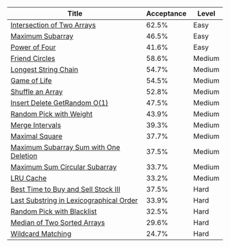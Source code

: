 | Title                                                                                                            | Acceptance   | Level   |
|------------------------------------------------------------------------------------------------------------------|--------------|---------|
| [Intersection of Two Arrays](https://leetcode.com/problems/intersection-of-two-arrays)                           | 62.5%        | Easy    |
| [Maximum Subarray](https://leetcode.com/problems/maximum-subarray)                                               | 46.5%        | Easy    |
| [Power of Four](https://leetcode.com/problems/power-of-four)                                                     | 41.6%        | Easy    |
| [Friend Circles](https://leetcode.com/problems/friend-circles)                                                   | 58.6%        | Medium  |
| [Longest String Chain](https://leetcode.com/problems/longest-string-chain)                                       | 54.7%        | Medium  |
| [Game of Life](https://leetcode.com/problems/game-of-life)                                                       | 54.5%        | Medium  |
| [Shuffle an Array](https://leetcode.com/problems/shuffle-an-array)                                               | 52.8%        | Medium  |
| [Insert Delete GetRandom O(1)](https://leetcode.com/problems/insert-delete-getrandom-o1)                         | 47.5%        | Medium  |
| [Random Pick with Weight](https://leetcode.com/problems/random-pick-with-weight)                                 | 43.9%        | Medium  |
| [Merge Intervals](https://leetcode.com/problems/merge-intervals)                                                 | 39.3%        | Medium  |
| [Maximal Square](https://leetcode.com/problems/maximal-square)                                                   | 37.7%        | Medium  |
| [Maximum Subarray Sum with One Deletion](https://leetcode.com/problems/maximum-subarray-sum-with-one-deletion)   | 37.5%        | Medium  |
| [Maximum Sum Circular Subarray](https://leetcode.com/problems/maximum-sum-circular-subarray)                     | 33.7%        | Medium  |
| [LRU Cache](https://leetcode.com/problems/lru-cache)                                                             | 33.2%        | Medium  |
| [Best Time to Buy and Sell Stock III](https://leetcode.com/problems/best-time-to-buy-and-sell-stock-iii)         | 37.5%        | Hard    |
| [Last Substring in Lexicographical Order](https://leetcode.com/problems/last-substring-in-lexicographical-order) | 33.9%        | Hard    |
| [Random Pick with Blacklist](https://leetcode.com/problems/random-pick-with-blacklist)                           | 32.5%        | Hard    |
| [Median of Two Sorted Arrays](https://leetcode.com/problems/median-of-two-sorted-arrays)                         | 29.6%        | Hard    |
| [Wildcard Matching](https://leetcode.com/problems/wildcard-matching)                                             | 24.7%        | Hard    |